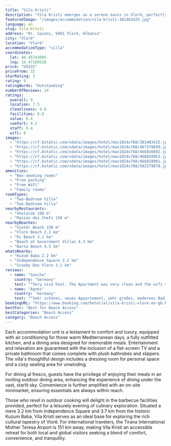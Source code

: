 ```yaml
---
title: "Vila Kristi"
description: "Vila Kristi emerges as a serene oasis in Vlorë, perfectly positioned just a stone's throw away from Vjetër Beach and a brief drive from the bustling Vlore Beach."
featuredImage: "/images/accommodation/vila-kristi-381403425.jpg"
language: en
slug: vila-kristi
address: "Rr. Sazani, 9401 Vlorë, Albania"
city: "Vlorë"
location: "Vlorë"
accommodationType: "villa"
coordinates:
  lat: 40.45743085
  lng: 19.47168528
price: "US$32"
priceFrom: 32
starRating: 3
rating: 9
ratingWords: "Outstanding"
numberOfReviews: 14
ratings:
  overall: 9
  location: 7.5
  cleanliness: 9.8
  facilities: 8.8
  value: 9.4
  comfort: 9.2
  staff: 9.4
  wifi: 0
images:
  - "https://cf.bstatic.com/xdata/images/hotel/max1024x768/381403425.jpg?k=a2cfa0838f915b5798edc955438cf4e3ef24df601b2602c1333931174be97b29&o=&hp=1"
  - "https://cf.bstatic.com/xdata/images/hotel/max1024x768/467378699.jpg?k=cedb5290adc2dd9233ac4c8dbd34784fb8a074b2369e242f98846e0240bdb91b&o=&hp=1"
  - "https://cf.bstatic.com/xdata/images/hotel/max1024x768/466816602.jpg?k=a4fa5902d352db39b389e22985de15f71654333f43f5ac5b1d840f5b22d067ee&o=&hp=1"
  - "https://cf.bstatic.com/xdata/images/hotel/max1024x768/466820053.jpg?k=f14180b4e98156afecf12cc51045d25ddda033be93f879f45f73bb8178eb9200&o=&hp=1"
  - "https://cf.bstatic.com/xdata/images/hotel/max1024x768/466818901.jpg?k=32e87ce5b9b85920f6ab25ab368e1eb67c46d86cec2584f40be691e4d631dbf3&o=&hp=1"
  - "https://cf.bstatic.com/xdata/images/hotel/max1024x768/502279678.jpg?k=5f47d394a4ec992df6655c0bcd2444fc4f4ba76545e92ed0f466232670264ee4&o=&hp=1"
amenities:
  - "Non-smoking rooms"
  - "Free parking"
  - "Free WiFi"
  - "Family rooms"
roomTypes:
  - "Two-Bedroom Villa"
  - "Two-Bedroom Villa"
nearbyRestaurants:
  - "Xhelaldo 100 m"
  - "Maison des Chefs 150 m"
nearbyBeaches:
  - "Vjetër Beach 150 m"
  - "Vlore Beach 2.1 km"
  - "Ri Beach 3.1 km"
  - "Beach at Government Villas 4.3 km"
  - "Narta Beach 4.5 km"
whatsNearby:
  - "Kuzum Baba 2.2 km"
  - "Independence Square 2.2 km"
  - "Scooby Doo Vlore 3.1 km"
reviews:
  - name: "Sascha"
    country: "Germany"
    text: "“Very nice host. The Apartment was very clean and the wifi very good.”"
  - name: "Agnes"
    country: "Germany"
    text: "“Sehr schönes, neues Appartement, sehr großes, modernes Bad, gut ausgestattete Küche, in der Nähe vom Strand. Sehr sauber. Sehr nette und freundliche Besitzer”"
bookingURL: "https://www.booking.com/hotel/al/vila-kristi-vlore.en-gb.html?aid=8035640"
bestFor: "Best for Beach Access"
bestCategories: "Beach Access"
category: "Beach Access"
---
```


Each accommodation unit is a testament to comfort and luxury, equipped with air conditioning for those warm Mediterranean days, a fully outfitted kitchen, and a dining area designed for memorable meals. Entertainment and relaxation are guaranteed with the inclusion of a flat-screen TV and a private bathroom that comes complete with plush bathrobes and slippers. The villa's thoughtful design includes a dressing room for personal space and a cozy seating area for unwinding.

For dining al fresco, guests have the privilege of enjoying their meals in an inviting outdoor dining area, enhancing the experience of dining under the vast, starlit sky. Convenience is further amplified with an on-site minimarket, ensuring essentials are always within reach.

Those who revel in outdoor cooking will delight in the barbecue facilities provided, perfect for a leisurely evening of culinary exploration. Situated a mere 3.2 km from Independence Square and 3.7 km from the historic Kuzum Baba, Vila Kristi serves as an ideal base for exploring the rich cultural tapestry of Vlorë. For international travelers, the Tirana International Mother Teresa Airport is 151 km away, making Vila Kristi an accessible retreat for both local and global visitors seeking a blend of comfort, convenience, and tranquility.